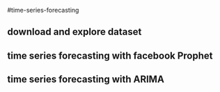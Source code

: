 #time-series-forecasting
## download and explore dataset
## time series forecasting with facebook Prophet
## time series forecasting with ARIMA
